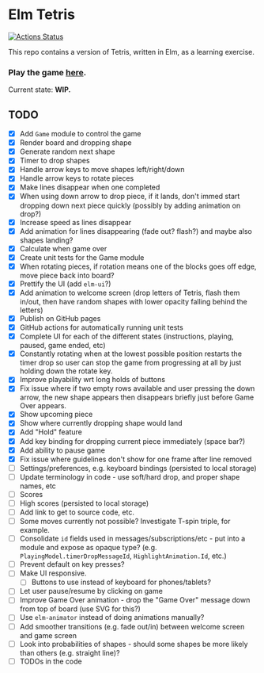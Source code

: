 # Elm Tetris

[![Actions Status](https://github.com/yonigibbs/yaet/workflows/Node.js%20CI/badge.svg)](https://github.com/yonigibbs/yaet/actions)

This repo contains a version of Tetris, written in Elm, as a learning exercise.

### Play the game [here](https://yonigibbs.github.io/yaet/).

Current state: **WIP.**

## TODO
- [x] Add `Game` module to control the game
- [x] Render board and dropping shape
- [x] Generate random next shape
- [x] Timer to drop shapes
- [x] Handle arrow keys to move shapes left/right/down
- [x] Handle arrow keys to rotate pieces
- [x] Make lines disappear when one completed
- [x] When using down arrow to drop piece, if it lands, don't immed start dropping down next piece quickly (possibly
      by adding animation on drop?)
- [x] Increase speed as lines disappear
- [x] Add animation for lines disappearing (fade out? flash?) and maybe also shapes landing?
- [x] Calculate when game over
- [x] Create unit tests for the Game module
- [x] When rotating pieces, if rotation means one of the blocks goes off edge, move piece back into board?
- [x] Prettify the UI (add `elm-ui`?)
- [x] Add animation to welcome screen (drop letters of Tetris, flash them  in/out, then have random shapes with lower
      opacity falling behind the letters)
- [x] Publish on GitHub pages
- [x] GitHub actions for automatically running unit tests
- [x] Complete UI for each of the different states (instructions, playing, paused, game ended, etc)
- [x] Constantly rotating when at the lowest possible position restarts the timer drop so user can stop the game from
      progressing at all by just holding down the rotate key.
- [x] Improve playability wrt long holds of buttons
- [x] Fix issue where if two empty rows available and user pressing the down arrow, the new shape appears then
      disappears briefly just before Game Over appears. 
- [x] Show upcoming piece
- [x] Show where currently dropping shape would land
- [x] Add "Hold" feature
- [x] Add key binding for dropping current piece immediately (space bar?)
- [x] Add ability to pause game
- [x] Fix issue where guidelines don't show for one frame after line removed
- [ ] Settings/preferences, e.g. keyboard bindings (persisted to local storage)
- [ ] Update terminology in code - use soft/hard drop, and proper shape names, etc
- [ ] Scores
- [ ] High scores (persisted to local storage)
- [ ] Add link to get to source code, etc.
- [ ] Some moves currently not possible? Investigate T-spin triple, for example.
- [ ] Consolidate `id` fields used in messages/subscriptions/etc - put into a module and expose as opaque type?
      (e.g. `PlayingModel.timerDropMessageId`, `HighlightAnimation.Id`, etc.)
- [ ] Prevent default on key presses?
- [ ] Make UI responsive.
  - [ ] Buttons to use instead of keyboard for phones/tablets?
- [ ] Let user pause/resume by clicking on game
- [ ] Improve Game Over animation - drop the "Game Over" message down from top of board (use SVG for this?)
- [ ] Use `elm-animator` instead of doing animations manually?
- [ ] Add smoother transitions (e.g. fade out/in) between welcome screen and game screen
- [ ] Look into probabilities of shapes - should some shapes be more likely than others (e.g. straight line)?
- [ ] TODOs in the code
